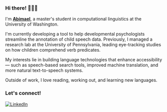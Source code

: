 ### Hi there! 🙋🏽‍♂️

I'm [**Abimael**](https://abimaelh.github.io/), a master's student in computational linguistics at the University of Washington.

I'm currently developing a tool to help developmental psychologists streamline the annotation of child speech data. Previously, I managed a research lab at the University of Pennsylvania, leading eye-tracking studies on how children comprehend verb predicates.

My interests lie in building language technologies that enhance accessibility — such as speech-based search tools, improved machine translation, and more natural text-to-speech systems.

Outside of work, I love reading, working out, and learning new languages.

### Let's connect!
[<img alt="LinkedIn" src="https://img.shields.io/badge/LinkedIn-%230E76A8.svg?&style=for-the-badge&logo=LinkedIn&logoColor=white" />](https://www.linkedin.com/in/abimaelh/)
<!--
**Abimaelh/Abimaelh** is a ✨ _special_ ✨ repository because its `README.md` (this file) appears on your GitHub profile.

Here are some ideas to get you started:

- 🔭 I’m currently working on ...
- 🌱 I’m currently learning ...
- 👯 I’m looking to collaborate on ...
- 🤔 I’m looking for help with ...
- 💬 Ask me about ...
- 📫 How to reach me: ...
- 😄 Pronouns: ...
- ⚡ Fun fact: ...
-->
